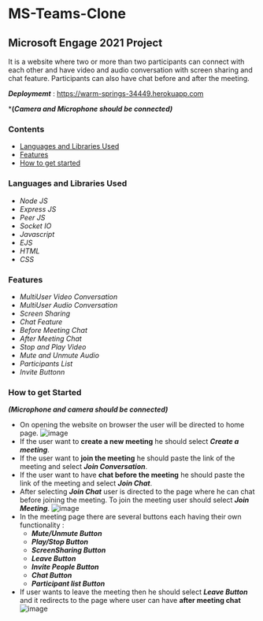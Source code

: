 # MS-Teams-Clone
## Microsoft Engage 2021 Project
It is a website where two or more than two participants can connect with each other and have video and audio conversation with screen sharing and chat feature. Participants can also have chat before and after the meeting.

***Deploymemt*** : https://warm-springs-34449.herokuapp.com

***(*Camera and Microphone should be connected)***

### Contents 
* [Languages and Libraries Used](#languages-and-libraries-used)
* [Features](#features)
* [How to get started](#how-to-get-started)
### Languages and Libraries Used
* *Node JS*
* *Express JS*
* *Peer JS*
* *Socket IO*
* *Javascript*
* *EJS*
* *HTML*
* *CSS*
### Features
* *MultiUser Video Conversation*
* *MultiUser Audio Conversation*
* *Screen Sharing*
* *Chat Feature*
* *Before Meeting Chat*
* *After Meeting Chat*
* *Stop and Play Video*
* *Mute and Unmute Audio*
* *Participants List*
* *Invite Buttonn*
### How to get Started
***(Microphone and camera should be connected)***
* On opening the website on browser the user will be directed to home page.
 ![image](https://user-images.githubusercontent.com/86287178/125318632-a6800600-e357-11eb-9aed-9bd3099b5d85.png)
* If the user want to **create a new meeting** he should select ***Create a meeting***.
* If the user want to **join the meeting** he should paste the link of the meeting and select ***Join Conversation***.
* If the user want to have **chat before the meeting** he should paste the link of the meeting and select ***Join Chat***. 
* After selecting ***Join Chat*** user is directed to the page where he can chat before joining the meeting. To join the meeting user should select ***Join Meeting***. 
![image](https://user-images.githubusercontent.com/86287178/125315519-daa5f780-e354-11eb-9a10-0442dae6beb1.png)
* In the meeting page there are several buttons each having their own functionality :
  * ***Mute/Unmute Button***
  * ***Play/Stop Button***
  * ***ScreenSharing Button***
  * ***Leave Button***
  * ***Invite People Button***
  * ***Chat Button***
  * ***Participant list Button***
* If user wants to leave the meeting then he should select ***Leave Button*** and it redirects to the page where user can have **after meeting chat**
![image](https://user-images.githubusercontent.com/86287178/125350874-050bab00-e37d-11eb-87b4-3729fbbc5b09.png)

